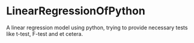 # LinearRegressionOfPython
A linear regression model using python, trying to provide necessary tests like t-test, F-test and et cetera. 
